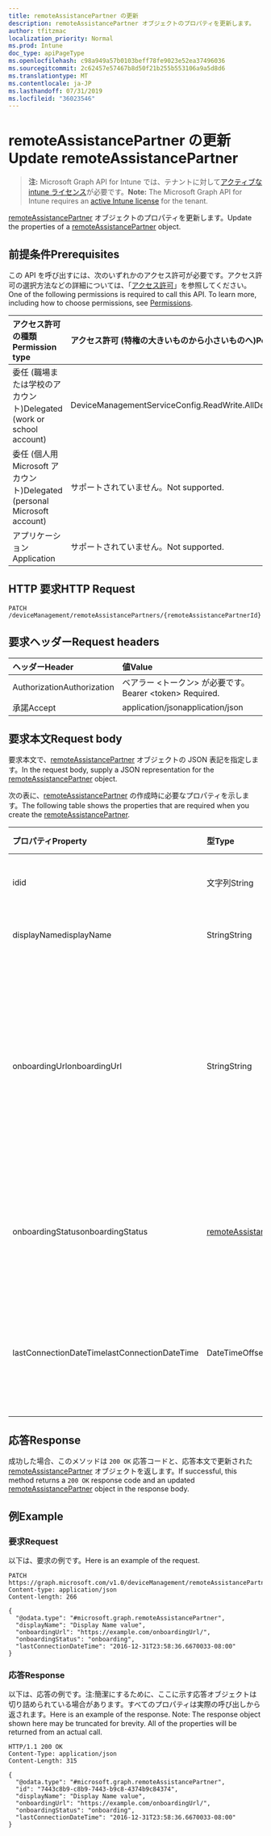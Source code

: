 ```yaml
---
title: remoteAssistancePartner の更新
description: remoteAssistancePartner オブジェクトのプロパティを更新します。
author: tfitzmac
localization_priority: Normal
ms.prod: Intune
doc_type: apiPageType
ms.openlocfilehash: c98a949a57b0103beff78fe9023e52ea37496036
ms.sourcegitcommit: 2c62457e57467b8d50f21b255b553106a9a5d8d6
ms.translationtype: MT
ms.contentlocale: ja-JP
ms.lasthandoff: 07/31/2019
ms.locfileid: "36023546"
---
```

# <a name="update-remoteassistancepartner"></a><span data-ttu-id="5781c-103">remoteAssistancePartner の更新</span><span class="sxs-lookup"><span data-stu-id="5781c-103">Update remoteAssistancePartner</span></span>

> <span data-ttu-id="5781c-104">**注:** Microsoft Graph API for Intune では、テナントに対して[アクティブな intune ライセンス](https://go.microsoft.com/fwlink/?linkid=839381)が必要です。</span><span class="sxs-lookup"><span data-stu-id="5781c-104">**Note:** The Microsoft Graph API for Intune requires an [active Intune license](https://go.microsoft.com/fwlink/?linkid=839381) for the tenant.</span></span>

<span data-ttu-id="5781c-105">[remoteAssistancePartner](../resources/intune-remoteassistance-remoteassistancepartner.md) オブジェクトのプロパティを更新します。</span><span class="sxs-lookup"><span data-stu-id="5781c-105">Update the properties of a [remoteAssistancePartner](../resources/intune-remoteassistance-remoteassistancepartner.md) object.</span></span>

## <a name="prerequisites"></a><span data-ttu-id="5781c-106">前提条件</span><span class="sxs-lookup"><span data-stu-id="5781c-106">Prerequisites</span></span>
<span data-ttu-id="5781c-p101">この API を呼び出すには、次のいずれかのアクセス許可が必要です。アクセス許可の選択方法などの詳細については、「[アクセス許可](/graph/permissions-reference)」を参照してください。</span><span class="sxs-lookup"><span data-stu-id="5781c-p101">One of the following permissions is required to call this API. To learn more, including how to choose permissions, see [Permissions](/graph/permissions-reference).</span></span>

|<span data-ttu-id="5781c-109">アクセス許可の種類</span><span class="sxs-lookup"><span data-stu-id="5781c-109">Permission type</span></span>|<span data-ttu-id="5781c-110">アクセス許可 (特権の大きいものから小さいものへ)</span><span class="sxs-lookup"><span data-stu-id="5781c-110">Permissions (from most to least privileged)</span></span>|
|:---|:---|
|<span data-ttu-id="5781c-111">委任 (職場または学校のアカウント)</span><span class="sxs-lookup"><span data-stu-id="5781c-111">Delegated (work or school account)</span></span>|<span data-ttu-id="5781c-112">DeviceManagementServiceConfig.ReadWrite.All</span><span class="sxs-lookup"><span data-stu-id="5781c-112">DeviceManagementServiceConfig.ReadWrite.All</span></span>|
|<span data-ttu-id="5781c-113">委任 (個人用 Microsoft アカウント)</span><span class="sxs-lookup"><span data-stu-id="5781c-113">Delegated (personal Microsoft account)</span></span>|<span data-ttu-id="5781c-114">サポートされていません。</span><span class="sxs-lookup"><span data-stu-id="5781c-114">Not supported.</span></span>|
|<span data-ttu-id="5781c-115">アプリケーション</span><span class="sxs-lookup"><span data-stu-id="5781c-115">Application</span></span>|<span data-ttu-id="5781c-116">サポートされていません。</span><span class="sxs-lookup"><span data-stu-id="5781c-116">Not supported.</span></span>|

## <a name="http-request"></a><span data-ttu-id="5781c-117">HTTP 要求</span><span class="sxs-lookup"><span data-stu-id="5781c-117">HTTP Request</span></span>
<!-- {
  "blockType": "ignored"
}
-->
``` http
PATCH /deviceManagement/remoteAssistancePartners/{remoteAssistancePartnerId}
```

## <a name="request-headers"></a><span data-ttu-id="5781c-118">要求ヘッダー</span><span class="sxs-lookup"><span data-stu-id="5781c-118">Request headers</span></span>
|<span data-ttu-id="5781c-119">ヘッダー</span><span class="sxs-lookup"><span data-stu-id="5781c-119">Header</span></span>|<span data-ttu-id="5781c-120">値</span><span class="sxs-lookup"><span data-stu-id="5781c-120">Value</span></span>|
|:---|:---|
|<span data-ttu-id="5781c-121">Authorization</span><span class="sxs-lookup"><span data-stu-id="5781c-121">Authorization</span></span>|<span data-ttu-id="5781c-122">ベアラー &lt;トークン&gt; が必要です。</span><span class="sxs-lookup"><span data-stu-id="5781c-122">Bearer &lt;token&gt; Required.</span></span>|
|<span data-ttu-id="5781c-123">承諾</span><span class="sxs-lookup"><span data-stu-id="5781c-123">Accept</span></span>|<span data-ttu-id="5781c-124">application/json</span><span class="sxs-lookup"><span data-stu-id="5781c-124">application/json</span></span>|

## <a name="request-body"></a><span data-ttu-id="5781c-125">要求本文</span><span class="sxs-lookup"><span data-stu-id="5781c-125">Request body</span></span>
<span data-ttu-id="5781c-126">要求本文で、[remoteAssistancePartner](../resources/intune-remoteassistance-remoteassistancepartner.md) オブジェクトの JSON 表記を指定します。</span><span class="sxs-lookup"><span data-stu-id="5781c-126">In the request body, supply a JSON representation for the [remoteAssistancePartner](../resources/intune-remoteassistance-remoteassistancepartner.md) object.</span></span>

<span data-ttu-id="5781c-127">次の表に、[remoteAssistancePartner](../resources/intune-remoteassistance-remoteassistancepartner.md) の作成時に必要なプロパティを示します。</span><span class="sxs-lookup"><span data-stu-id="5781c-127">The following table shows the properties that are required when you create the [remoteAssistancePartner](../resources/intune-remoteassistance-remoteassistancepartner.md).</span></span>

|<span data-ttu-id="5781c-128">プロパティ</span><span class="sxs-lookup"><span data-stu-id="5781c-128">Property</span></span>|<span data-ttu-id="5781c-129">型</span><span class="sxs-lookup"><span data-stu-id="5781c-129">Type</span></span>|<span data-ttu-id="5781c-130">説明</span><span class="sxs-lookup"><span data-stu-id="5781c-130">Description</span></span>|
|:---|:---|:---|
|<span data-ttu-id="5781c-131">id</span><span class="sxs-lookup"><span data-stu-id="5781c-131">id</span></span>|<span data-ttu-id="5781c-132">文字列</span><span class="sxs-lookup"><span data-stu-id="5781c-132">String</span></span>|<span data-ttu-id="5781c-133">パートナーの一意識別子。</span><span class="sxs-lookup"><span data-stu-id="5781c-133">Unique identifier of the partner.</span></span>|
|<span data-ttu-id="5781c-134">displayName</span><span class="sxs-lookup"><span data-stu-id="5781c-134">displayName</span></span>|<span data-ttu-id="5781c-135">String</span><span class="sxs-lookup"><span data-stu-id="5781c-135">String</span></span>|<span data-ttu-id="5781c-136">パートナーの表示名。</span><span class="sxs-lookup"><span data-stu-id="5781c-136">Display name of the partner.</span></span>|
|<span data-ttu-id="5781c-137">onboardingUrl</span><span class="sxs-lookup"><span data-stu-id="5781c-137">onboardingUrl</span></span>|<span data-ttu-id="5781c-138">String</span><span class="sxs-lookup"><span data-stu-id="5781c-138">String</span></span>|<span data-ttu-id="5781c-139">パートナーのオンボーディング ポータルの URL。このポータルでは、管理者がパートナーのリモート アシスタンス サービスを構成できます。</span><span class="sxs-lookup"><span data-stu-id="5781c-139">URL of the partner's onboarding portal, where an administrator can configure their Remote Assistance service.</span></span>|
|<span data-ttu-id="5781c-140">onboardingStatus</span><span class="sxs-lookup"><span data-stu-id="5781c-140">onboardingStatus</span></span>|[<span data-ttu-id="5781c-141">remoteAssistanceOnboardingStatus</span><span class="sxs-lookup"><span data-stu-id="5781c-141">remoteAssistanceOnboardingStatus</span></span>](../resources/intune-remoteassistance-remoteassistanceonboardingstatus.md)|<span data-ttu-id="5781c-142">TBD.</span><span class="sxs-lookup"><span data-stu-id="5781c-142">TBD.</span></span> <span data-ttu-id="5781c-143">可能な値は、`notOnboarded`、`onboarding`、`onboarded` です。</span><span class="sxs-lookup"><span data-stu-id="5781c-143">Possible values are: `notOnboarded`, `onboarding`, `onboarded`.</span></span>|
|<span data-ttu-id="5781c-144">lastConnectionDateTime</span><span class="sxs-lookup"><span data-stu-id="5781c-144">lastConnectionDateTime</span></span>|<span data-ttu-id="5781c-145">DateTimeOffset</span><span class="sxs-lookup"><span data-stu-id="5781c-145">DateTimeOffset</span></span>|<span data-ttu-id="5781c-146">TEM パートナーによって Intune に最後に送信された要求のタイムスタンプ。</span><span class="sxs-lookup"><span data-stu-id="5781c-146">Timestamp of the last request sent to Intune by the TEM partner.</span></span>|



## <a name="response"></a><span data-ttu-id="5781c-147">応答</span><span class="sxs-lookup"><span data-stu-id="5781c-147">Response</span></span>
<span data-ttu-id="5781c-148">成功した場合、このメソッドは `200 OK` 応答コードと、応答本文で更新された [remoteAssistancePartner](../resources/intune-remoteassistance-remoteassistancepartner.md) オブジェクトを返します。</span><span class="sxs-lookup"><span data-stu-id="5781c-148">If successful, this method returns a `200 OK` response code and an updated [remoteAssistancePartner](../resources/intune-remoteassistance-remoteassistancepartner.md) object in the response body.</span></span>

## <a name="example"></a><span data-ttu-id="5781c-149">例</span><span class="sxs-lookup"><span data-stu-id="5781c-149">Example</span></span>

### <a name="request"></a><span data-ttu-id="5781c-150">要求</span><span class="sxs-lookup"><span data-stu-id="5781c-150">Request</span></span>
<span data-ttu-id="5781c-151">以下は、要求の例です。</span><span class="sxs-lookup"><span data-stu-id="5781c-151">Here is an example of the request.</span></span>
``` http
PATCH https://graph.microsoft.com/v1.0/deviceManagement/remoteAssistancePartners/{remoteAssistancePartnerId}
Content-type: application/json
Content-length: 266

{
  "@odata.type": "#microsoft.graph.remoteAssistancePartner",
  "displayName": "Display Name value",
  "onboardingUrl": "https://example.com/onboardingUrl/",
  "onboardingStatus": "onboarding",
  "lastConnectionDateTime": "2016-12-31T23:58:36.6670033-08:00"
}
```

### <a name="response"></a><span data-ttu-id="5781c-152">応答</span><span class="sxs-lookup"><span data-stu-id="5781c-152">Response</span></span>
<span data-ttu-id="5781c-p103">以下は、応答の例です。注:簡潔にするために、ここに示す応答オブジェクトは切り詰められている場合があります。すべてのプロパティは実際の呼び出しから返されます。</span><span class="sxs-lookup"><span data-stu-id="5781c-p103">Here is an example of the response. Note: The response object shown here may be truncated for brevity. All of the properties will be returned from an actual call.</span></span>
``` http
HTTP/1.1 200 OK
Content-Type: application/json
Content-Length: 315

{
  "@odata.type": "#microsoft.graph.remoteAssistancePartner",
  "id": "7443c8b9-c8b9-7443-b9c8-4374b9c84374",
  "displayName": "Display Name value",
  "onboardingUrl": "https://example.com/onboardingUrl/",
  "onboardingStatus": "onboarding",
  "lastConnectionDateTime": "2016-12-31T23:58:36.6670033-08:00"
}
```




